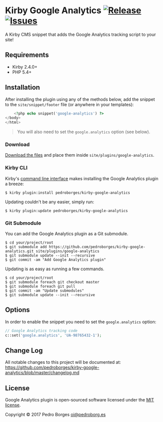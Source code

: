 # Kirby Google Analytics [![Release](https://img.shields.io/github/release/pedroborges/kirby-google-analytics.svg)](https://github.com/pedroborges/kirby-google-analytics/releases) [![Issues](https://img.shields.io/github/issues/pedroborges/kirby-google-analytics.svg)](https://github.com/pedroborges/kirby-google-analytics/issues)

A Kirby CMS snippet that adds the Google Analytics tracking script to your site!

## Requirements
- Kirby 2.4.0+
- PHP 5.4+

## Installation
After installing the plugin using any of the methods below, add the snippet to the `site/snippet/footer` file (or anywhere in your templates):

```php
    <?php echo snippet('google-analytics') ?>
</body>
</html>
```

> You will also need to set the `google.analytics` option (see below).

### Download
[Download the files](https://github.com/pedroborges/kirby-google-analytics/archive/master.zip) and place them inside `site/plugins/google-analytics`.

### Kirby CLI
Kirby's [command line interface](https://github.com/getkirby/cli) makes installing the Google Analytics plugin a breeze:

    $ kirby plugin:install pedroborges/kirby-google-analytics

Updating couldn't be any easier, simply run:

    $ kirby plugin:update pedroborges/kirby-google-analytics

### Git Submodule
You can add the Google Analytics plugin as a Git submodule.

    $ cd your/project/root
    $ git submodule add https://github.com/pedroborges/kirby-google-analytics.git site/plugins/google-analytics
    $ git submodule update --init --recursive
    $ git commit -am "Add Google Analytics plugin"

Updating is as easy as running a few commands.

    $ cd your/project/root
    $ git submodule foreach git checkout master
    $ git submodule foreach git pull
    $ git commit -am "Update submodules"
    $ git submodule update --init --recursive

## Options
In order to enable the snippet you need to set the `google.analytics` option:

```php
// Google Analytics tracking code
c::set('google.analytics', 'UA-98765432-1');
```

## Change Log
All notable changes to this project will be documented at: <https://github.com/pedroborges/kirby-google-analytics/blob/master/changelog.md>

## License
Google Analytics plugin is open-sourced software licensed under the [MIT license](http://www.opensource.org/licenses/mit-license.php).

Copyright © 2017 Pedro Borges <oi@pedroborg.es>
